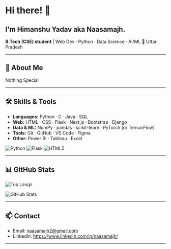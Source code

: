 <!-- Welcome header -->
# Hi there! 👋

I'm **Himanshu Yadav** aka **Naasamajh**.
---
**B.Tech (CSE) student** | Web Dev · Python · Data Science · Ai/ML 
📍 Uttar Pradesh

---

## 🔭 About Me
Nothing Special

---

## 🛠 Skills & Tools
- **Languages:** Python · C · Java · SQL  
- **Web:** HTML · CSS · Flask · Next.js · Bootstrap · Django
- **Data & ML:** NumPy · pandas · scikit-learn · PyTorch (or TensorFlow)  
- **Tools:** Git · GitHub · VS Code · Figma  
- **Other:** Power BI · Tableau · Excel

![Python](https://img.shields.io/badge/Python-3776AB?style=for-the-badge&logo=python&logoColor=white)
![Flask](https://img.shields.io/badge/Flask-000000?style=for-the-badge&logo=flask&logoColor=white)
![HTML5](https://img.shields.io/badge/HTML5-E34F26?style=for-the-badge&logo=html5&logoColor=white)

---


## 📊 GitHub Stats
![Top Langs](https://github-readme-stats.vercel.app/api/top-langs/?username=naasamajh1&layout=compact&theme=dark)

![GitHub Stats](https://github-readme-stats.vercel.app/api?username=naasamajh1&show_icons=true&theme=dark)
  

---

## 📫 Contact
- Email: naasamajh2@gmail.com  
- LinkedIn: https://www.linkedin.com/in/naasamajh/  

---

